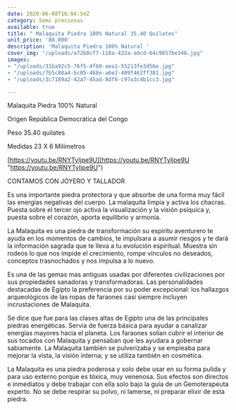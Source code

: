 ```yaml
---
date: 2020-06-08T16:04:54Z
category: Semi preciosas
available: true
title: " Malaquita Piedra 100% Natural 35.40 Quilates"
unit_price: '80.000'
description: 'Malaquita Piedra 100% Natural '
cover_img: "/uploads/a72b0cf7-118a-432a-adcd-64c9857be34b.jpg"
images:
- "/uploads/31ba92c5-76f5-4f60-aea1-55213fe3d56e.jpg"
- "/uploads/7b5c88a4-bc05-468e-a6e2-409f462ff381.jpg"
- "/uploads/3c7189a2-42a7-45ad-8df6-c97a3c4b1cc3.jpg"

---
```

Malaquita Piedra 100% Natural 

Origen República Democrática del Congo

Peso 35.40 quilates

Medidas 23 X 6 Milímetros 

[https://youtu.be/RNYTyIjpe9U](https://youtu.be/RNYTyIjpe9U "https://youtu.be/RNYTyIjpe9U")

CONTAMOS CON JOYERO Y TALLADOR

Es una importante piedra protectora y que absorbe de una forma muy fácil las energías negativas del cuerpo. La malaquita limpia y activa los chacras. Puesta sobre el tercer ojo activa la visualización y la visión psíquica y, puesta sobre el corazón, aporta equilibrio y armonía.

La Malaquita es una piedra de transformación su espíritu aventurero te ayuda en los momentos de cambios, te impulsara a asumir riesgos y te dará la información sagrada que te lleva a tu evolución espiritual. Muestra sin rodeos lo que nos impide el crecimiento, rompe vínculos no deseados, conceptos trasnochados y nos impulsa a lo nuevo.

Es una de las gemas mas antiguas usadas por diferentes civilizaciones por sus propiedades sanadoras y transformadoras. Las personalidades destacadas de Egipto la preferencia por su poder excepcional: los hallazgos arqueológicos de las ropas de faraones casi siempre incluyen incrustaciones de Malaquita.

Se dice que fue para las clases altas de Egipto una de las principales piedras energéticas. Servia de fuerza básica para ayudar a canalizar energías mayores hacia el planeta. Los faraones solían cubrir el interior de sus tocados con Malaquita y pensaban que les ayudara a gobernar sabiamente. La Malaquita también se pulverizaba y se empleaba para mejorar la vista, la visión interna; y se utiliza también en cosmética.

La Malaquita es una piedra poderosa y solo debe usar en su forma pulida y para uso externo porque es tóxica, muy venenosa. Sus efectos son directos e inmediatos y debe trabajar con ella solo bajo la guía de un Gemoterapeuta experto. No se debe respirar su polvo, ni lamerse, ni preparar elixir de esta piedra.